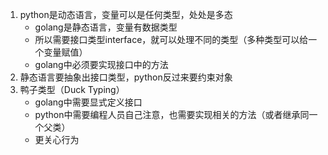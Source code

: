 1. python是动态语言，变量可以是任何类型，处处是多态
    * golang是静态语言，变量有数据类型
    * 所以需要接口类型interface，就可以处理不同的类型（多种类型可以给一个变量赋值）
    * golang中必须要实现接口中的方法
2. 静态语言要抽象出接口类型，python反过来要约束对象
3. 鸭子类型（Duck Typing）
    * golang中需要显式定义接口
    * python中需要编程人员自己注意，也需要实现相关的方法（或者继承同一个父类）
    * 更关心行为